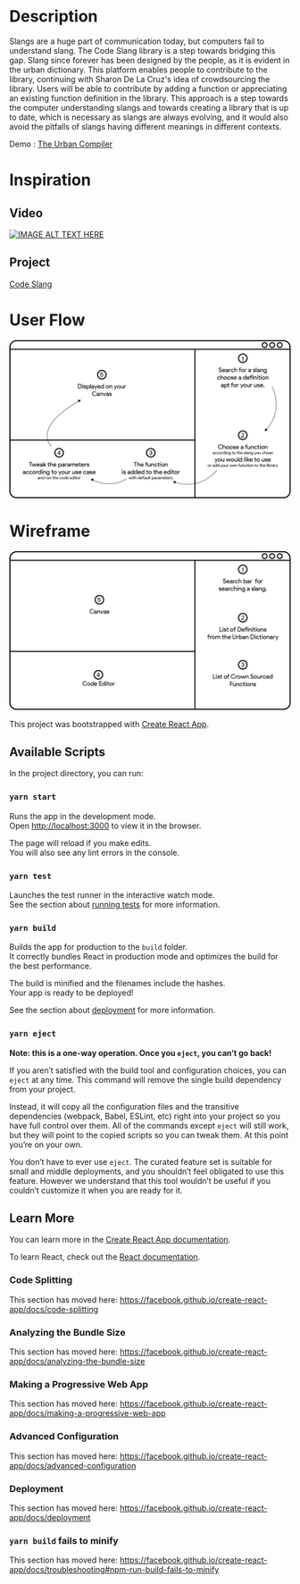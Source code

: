 # Description

Slangs are a huge part of communication today, but computers fail to understand slang. The Code Slang library is a step towards bridging this gap. Slang since forever has been designed by the people, as it is evident in the urban dictionary. This platform enables people to contribute to the library, continuing with Sharon De La Cruz's idea of crowdsourcing the library. Users will be able to contribute by adding a function or appreciating an existing function definition in the library. This approach is a step towards the computer understanding slangs and towards creating a library that is up to date, which is necessary as slangs are always evolving, and it would also avoid the pitfalls of slangs having different meanings in different contexts.

Demo : [The Urban Compiler](https://kyzylmonteiro.github.io/theUrbanCompiler/) 

# Inspiration 

## Video
[![IMAGE ALT TEXT HERE](https://img.youtube.com/vi/CFT6w9NKfCs/0.jpg)](https://www.youtube.com/watch?v=CFT6w9NKfCs) 

## Project
[Code Slang](https://github.com/xujenna/codeslang)

# User Flow

![User Flow](https://github.com/kyzylmonteiro/theUrbanCompiler/blob/master/public/userflow.png)

# Wireframe

![Wireframe](https://github.com/kyzylmonteiro/theUrbanCompiler/blob/master/public/wireframe.png)

This project was bootstrapped with [Create React App](https://github.com/facebook/create-react-app).

## Available Scripts

In the project directory, you can run:

### `yarn start`

Runs the app in the development mode.<br />
Open [http://localhost:3000](http://localhost:3000) to view it in the browser.

The page will reload if you make edits.<br />
You will also see any lint errors in the console.

### `yarn test`

Launches the test runner in the interactive watch mode.<br />
See the section about [running tests](https://facebook.github.io/create-react-app/docs/running-tests) for more information.

### `yarn build`

Builds the app for production to the `build` folder.<br />
It correctly bundles React in production mode and optimizes the build for the best performance.

The build is minified and the filenames include the hashes.<br />
Your app is ready to be deployed!

See the section about [deployment](https://facebook.github.io/create-react-app/docs/deployment) for more information.

### `yarn eject`

**Note: this is a one-way operation. Once you `eject`, you can’t go back!**

If you aren’t satisfied with the build tool and configuration choices, you can `eject` at any time. This command will remove the single build dependency from your project.

Instead, it will copy all the configuration files and the transitive dependencies (webpack, Babel, ESLint, etc) right into your project so you have full control over them. All of the commands except `eject` will still work, but they will point to the copied scripts so you can tweak them. At this point you’re on your own.

You don’t have to ever use `eject`. The curated feature set is suitable for small and middle deployments, and you shouldn’t feel obligated to use this feature. However we understand that this tool wouldn’t be useful if you couldn’t customize it when you are ready for it.

## Learn More

You can learn more in the [Create React App documentation](https://facebook.github.io/create-react-app/docs/getting-started).

To learn React, check out the [React documentation](https://reactjs.org/).

### Code Splitting

This section has moved here: https://facebook.github.io/create-react-app/docs/code-splitting

### Analyzing the Bundle Size

This section has moved here: https://facebook.github.io/create-react-app/docs/analyzing-the-bundle-size

### Making a Progressive Web App

This section has moved here: https://facebook.github.io/create-react-app/docs/making-a-progressive-web-app

### Advanced Configuration

This section has moved here: https://facebook.github.io/create-react-app/docs/advanced-configuration

### Deployment

This section has moved here: https://facebook.github.io/create-react-app/docs/deployment

### `yarn build` fails to minify

This section has moved here: https://facebook.github.io/create-react-app/docs/troubleshooting#npm-run-build-fails-to-minify
